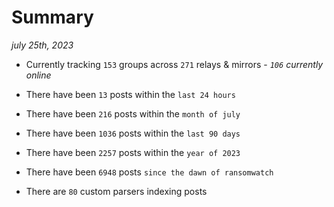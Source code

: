 
# Summary
_july 25th, 2023_

- Currently tracking `153` groups across `271` relays & mirrors - _`106` currently online_

- There have been `13` posts within the `last 24 hours`

- There have been `216` posts within the `month of july`

- There have been `1036` posts within the `last 90 days`

- There have been `2257` posts within the `year of 2023`

- There have been `6948` posts `since the dawn of ransomwatch`

- There are `80` custom parsers indexing posts
